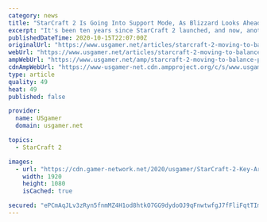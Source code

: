 ```yaml
---
category: news
title: "StarCraft 2 Is Going Into Support Mode, As Blizzard Looks Ahead to Future of Franchise"
excerpt: "It's been ten years since StarCraft 2 launched, and now, another chapter in its history is coming to a close. Support for StarCraft 2 is moving away from monetized content and towards balance and support patches,"
publishedDateTime: 2020-10-15T22:07:00Z
originalUrl: "https://www.usgamer.net/articles/starcraft-2-moving-to-balance-patches-support-future-news"
webUrl: "https://www.usgamer.net/articles/starcraft-2-moving-to-balance-patches-support-future-news"
ampWebUrl: "https://www.usgamer.net/amp/starcraft-2-moving-to-balance-patches-support-future-news"
cdnAmpWebUrl: "https://www-usgamer-net.cdn.ampproject.org/c/s/www.usgamer.net/amp/starcraft-2-moving-to-balance-patches-support-future-news"
type: article
quality: 49
heat: 49
published: false

provider:
  name: USgamer
  domain: usgamer.net

topics:
  - StarCraft 2

images:
  - url: "https://cdn.gamer-network.net/2020/usgamer/StarCraft-2-Key-Art-2-07302020.jpg/EG11/thumbnail/1920x1080/format/jpg/quality/75/starcraft-2-moving-to-balance-patches-support-future-news.jpg"
    width: 1920
    height: 1080
    isCached: true

secured: "ePCmAqJLv3zRyn5fnmMZ4H1od8htkO7GG9dydoOJ9qFnwtwfgJ7fFliFqtTImXYiorAA66WV8PQAqV3O9piZeenepSjezMklMH4Ha7f/2om9vb770KrwIfybdhAFrcsq07x31QG0rtOmMHcvr5RHwcWpThXcjXD978fK8oSu3pgWjPMR9DHy86Xabb+D76bui+KRJsITZbyLNXS8KpsN/SOqas7SC3olZN1zvM0mSNFoVPBJuSNBx257NFkHvUKfYTE8eAmsbcjI4ukGPHWjnlAJjF9i1xSGnaT1wU1682XKzw1K8nF1oSmkYU0tO0RtXLCA5VqDtvqrc7EWEqsz0kusqnnB8aJ1BnbdUqZkc4o=;VTSiT0xzxDFgsnapui931g=="
---
```


